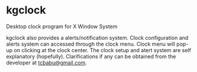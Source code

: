 # kgclock
Desktop clock program for X Window System

kgclock also provides a alerts/notification system. Clock configuration
and alerts system can accessed through the clock menu. Clock menu will
pop-up on clicking at the clock center. The clock setup and atert system
are self explanatory (hopefully). Clarifications if any can be obtained
from the developer at tcbabu@gmail.com.
